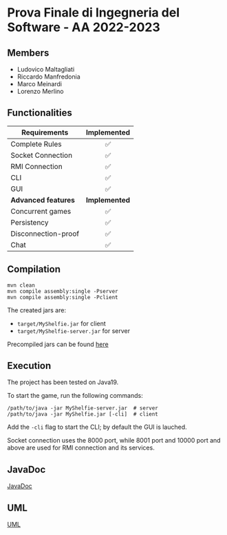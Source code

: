 # Prova Finale di Ingegneria del Software - AA 2022-2023

## Members
 - Ludovico Maltagliati
 - Riccardo Manfredonia
 - Marco Meinardi
 - Lorenzo Merlino

## Functionalities

| Requirements | Implemented |
| ----- | :---: |
| Complete Rules | :white_check_mark: |
| Socket Connection | :white_check_mark: |
| RMI Connection | :white_check_mark: |
| CLI | :white_check_mark: |
| GUI | :white_check_mark: |
| **Advanced features** | **Implemented** |
| Concurrent games | :white_check_mark:  |
| Persistency | :white_check_mark:  |
| Disconnection-proof | :white_check_mark:  |
| Chat | :white_check_mark:  |

## Compilation
```
mvn clean
mvn compile assembly:single -Pserver
mvn compile assembly:single -Pclient
```
The created jars are:
 - `target/MyShelfie.jar` for client
 - `target/MyShelfie-server.jar` for server

Precompiled jars can be found [here](deliverables/jar)

## Execution
The project has been tested on Java19.

To start the game, run the following commands:
```
/path/to/java -jar MyShelfie-server.jar  # server
/path/to/java -jar MyShelfie.jar [-cli]  # client
```
Add the `-cli` flag to start the CLI; by default the GUI is lauched.

Socket connection uses the 8000 port, while 8001 port and 10000 port and above are used for RMI connection and its services.

## JavaDoc
[JavaDoc](docs)

## UML
[UML](delivarables/uml)
